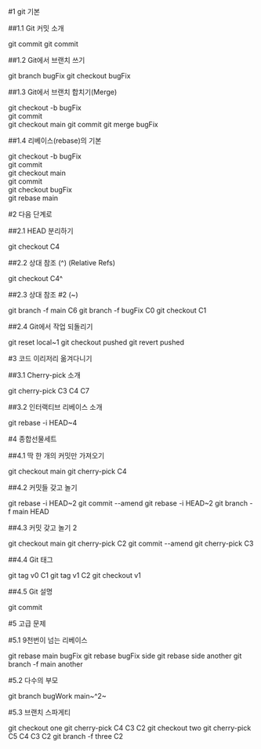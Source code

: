 #1 git 기본

##1.1 Git 커밋 소개

git commit
git commit

##1.2 Git에서 브랜치 쓰기

git branch bugFix
git checkout bugFix

##1.3 Git에서 브랜치 합치기(Merge)

git checkout -b bugFix    
git commit  
git checkout main
git commit
git merge bugFix

##1.4 리베이스(rebase)의 기본

git checkout -b bugFix    
git commit    
git checkout main    
git commit    
git checkout bugFix    
git rebase main

#2 다음 단계로

##2.1 HEAD 분리하기

git checkout C4

##2.2 상대 참조 (^) (Relative Refs)

git checkout C4^

##2.3 상대 참조 #2 (~)

git branch -f main C6
git branch -f bugFix C0
git checkout C1

##2.4 Git에서 작업 되돌리기

git reset local~1
git checkout pushed
git revert pushed

#3 코드 이리저리 옮겨다니기

##3.1 Cherry-pick 소개

git cherry-pick C3 C4 C7

##3.2 인터랙티브 리베이스 소개

git rebase -i HEAD~4

#4 종합선물세트

##4.1 딱 한 개의 커밋만 가져오기

git checkout main
git cherry-pick C4

##4.2 커밋들 갖고 놀기

git rebase -i HEAD~2
git commit --amend
git rebase -i HEAD~2
git branch -f main HEAD

##4.3 커밋 갖고 놀기 2

git checkout main
git cherry-pick C2
git commit --amend
git cherry-pick C3

##4.4 Git 태그

git tag v0 C1
git tag v1 C2
git checkout v1

##4.5 Git 설명

git commit

#5 고급 문제

#5.1 9천번이 넘는 리베이스

git rebase main bugFix
git rebase bugFix side
git rebase side another 
git branch -f main another

#5.2 다수의 부모

git branch bugWork main~^2~

#5.3 브랜치 스파게티

git checkout one
git cherry-pick C4 C3 C2
git checkout two
git cherry-pick C5 C4 C3 C2
git branch -f three C2
